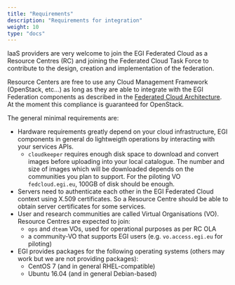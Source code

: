 ```yaml
---
title: "Requirements"
description: "Requirements for integration"
weight: 10
type: "docs"
---
```


IaaS providers are very welcome to join the EGI Federated Cloud as a Resource
Centres (RC) and joining the Federated Cloud Task Force to contribute to the
design, creation and implementation of the federation.

Resource Centers are free to use any Cloud Management Framework (OpenStack,
etc\...) as long as they are able to integrate with the EGI
Federation components as described in the
[Federated Cloud Architecture](https://wiki.egi.eu/wiki/Federated_Cloud_Architecture).
At the moment this compliance is guaranteed for OpenStack.

The general minimal requirements are:

- Hardware requirements greatly depend on your cloud infrastructure, EGI
  components in general do lightweigth operations by interacting with your
  services APIs.
  - `cloudkeeper` requires enough disk space to download and convert images
    before uploading into your local catalogue. The number and size of images
    which will be downloaded depends on the communities you plan to support. For
    the piloting VO `fedcloud.egi.eu`, 100GB of disk should be enough.
- Servers need to authenticate each other in the EGI Federated Cloud context
  using X.509 certificates. So a Resource Centre should be able to obtain server
  certificates for some services.
- User and research communities are called Virtual Organisations (VO). Resource
  Centres are expected to join:
  - `ops` and `dteam` VOs, used for operational purposes as per RC OLA
  - a community-VO that supports EGI users (e.g. `vo.access.egi.eu` for
    piloting)
- EGI provides packages for the following operating systems (others may work but
  we are not providing packages):
  - CentOS 7 (and in general RHEL-compatible)
  - Ubuntu 16.04 (and in general Debian-based)
